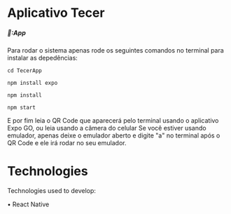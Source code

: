 # Aplicativo Tecer

##### 📱:App

Para rodar o sistema apenas rode os seguintes comandos no terminal para instalar as depedências:

```shell
cd TecerApp
```

```shell
npm install expo
```

```shell
npm install
```

```shell
npm start
```

E por fim leia o QR Code que aparecerá pelo terminal usando o aplicativo Expo GO, ou leia usando a câmera do celular
Se você estiver usando emulador, apenas deixe o emulador aberto e digite "a" no terminal após o QR Code e ele irá rodar no seu emulador.

# Technologies

Technologies used to develop:

• React Native
